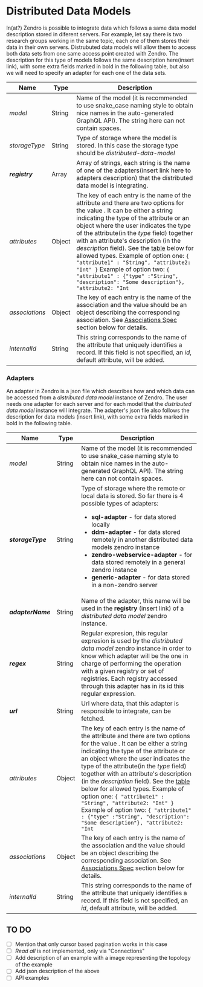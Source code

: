 # Distributed Data Models

In(at?) Zendro is possible to integrate data which follows a same data model description stored in diferent servers. For example, let say there is two research groups working in the same topic, each one of them stores their data in their own servers. Distrubuted data models will allow them to access both data sets from one same access point created with Zendro.
The description for this type of models follows the same description here(insert link), with some extra fields marked in bold in the following table, but also we will need to specify an adapter for each one of the data sets.  

Name | Type | Description
------- | ------- | --------------
*model* | String | Name of the model (it is recommended to use snake_case naming style to obtain nice names in the auto-generated GraphQL API). The string here can not contain spaces.
*storageType* | String | Type of storage where the model is stored. In this case the storage type should be _distributed-data-model_
*__registry__* | Array | Array of strings, each string is the name of one of the adapters(insert link here to adapters description) that the distributed data model  is integrating.
*attributes* | Object |  The key of each entry is the name of the attribute and there are two options for the value . It can be either a string indicating the type of the attribute or an object where the user indicates the type of the attribute(in the _type_ field) together with an attribute's description (in the _description_ field). See the [table](#supported-data-types) below for allowed types. Example of option one: ```{ "attribute1" : "String", "attribute2: "Int" }``` Example of option two: ``` { "attribute1" : {"type" :"String", "description": "Some description"}, "attribute2: "Int ```
*associations* | Object | The key of each entry is the name of the association and the value should be an object describing the corresponding association. See [Associations Spec](#associations-spec) section below for details.
*internalId* | String | This string corresponds to the name of the attribute that uniquely identifies a record. If this field is not specified, an _id_, default attribute, will be added.


### Adapters

 An adapter in Zendro is a json file which describes how and which data can be accessed from a _distributed data model_ instance of Zendro.
 The user needs one adapter for each server and for each model that the _distributed data model_ instance will integrate. The adapter's json file also follows the description for data models (insert link), with some extra fields marked in bold in the following table.

 Name | Type | Description
 ------- | ------- | --------------
 *model* | String | Name of the model (it is recommended to use snake_case naming style to obtain nice names in the auto-generated GraphQL API). The string here can not contain spaces.
 *__storageType__* | String | Type of storage where the remote or local data is stored. So far there is 4 possible types of adapters: <ul><li> __sql-adapter__ - for data stored locally  </li> <li>__ddm-adapter__ - for data stored remotely in another distributed data models zendro instance</li> <li>__zendro-webservice-adapter__ - for data stored remotely in a general zendro instance </li> <li>__generic-adapter__ - for data stored in a non-zendro server </li></ul>
 *__adapterName__* | String | Name of the adapter, this name will be used in the __registry__ (insert link) of a *distributed data model* zendro instance.
  *__regex__* | String | Regular expresion, this regular expresion is used by the *distributed data model* zendro instance in order to know which adapter will be the one in charge of performing the operation with a given registry or set of registries. Each registry accessed through this adapter has in its id this regular expression.
  *__url__* | String | Url where data, that this adapter is responsible to integrate, can be fetched.
 *attributes* | Object |  The key of each entry is the name of the attribute and there are two options for the value . It can be either a string indicating the type of the attribute or an object where the user indicates the type of the attribute(in the _type_ field) together with an attribute's description (in the _description_ field). See the [table](#supported-data-types) below for allowed types. Example of option one: ```{ "attribute1" : "String", "attribute2: "Int" }``` Example of option two: ``` { "attribute1" : {"type" :"String", "description": "Some description"}, "attribute2: "Int ```
 *associations* | Object | The key of each entry is the name of the association and the value should be an object describing the corresponding association. See [Associations Spec](#associations-spec) section below for details.
 *internalId* | String | This string corresponds to the name of the attribute that uniquely identifies a record. If this field is not specified, an _id_, default attribute, will be added.

## TO DO
 - [ ] Mention that only cursor based pagination works in this case
 - [ ] _Read all_ is not implemented, only via "Connections"
 - [ ] Add description of an example with a image representing the topology of the example
 - [ ] Add json description of the above
 - [ ] API examples
